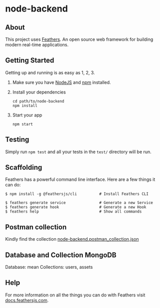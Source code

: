 # node-backend

> 

## About

This project uses [Feathers](http://feathersjs.com). An open source web framework for building modern real-time applications.

## Getting Started

Getting up and running is as easy as 1, 2, 3.

1. Make sure you have [NodeJS](https://nodejs.org/) and [npm](https://www.npmjs.com/) installed.
2. Install your dependencies

    ```
    cd path/to/node-backend
    npm install
    ```

3. Start your app

    ```
    npm start
    ```

## Testing

Simply run `npm test` and all your tests in the `test/` directory will be run.

## Scaffolding

Feathers has a powerful command line interface. Here are a few things it can do:

```
$ npm install -g @feathersjs/cli          # Install Feathers CLI

$ feathers generate service               # Generate a new Service
$ feathers generate hook                  # Generate a new Hook
$ feathers help                           # Show all commands
```
## Postman collection

Kindly find the collection [node-backend.postman_collection.json](https://github.com/kadamsan/node-backend/blob/master/node-backend.postman_collection.json)

## Database and Collection MongoDB

Database: mean
Collections: users, assets 


## Help

For more information on all the things you can do with Feathers visit [docs.feathersjs.com](http://docs.feathersjs.com).
